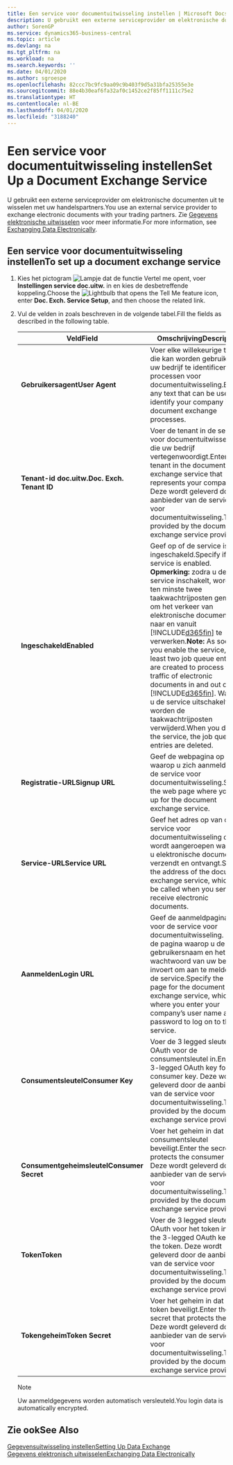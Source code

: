 ```yaml
---
title: Een service voor documentuitwisseling instellen | Microsoft Docs
description: U gebruikt een externe serviceprovider om elektronische documenten uit te wisselen met uw handelspartners.
author: SorenGP
ms.service: dynamics365-business-central
ms.topic: article
ms.devlang: na
ms.tgt_pltfrm: na
ms.workload: na
ms.search.keywords: ''
ms.date: 04/01/2020
ms.author: sgroespe
ms.openlocfilehash: 82ccc7bc9fc9aa09c9b403f9d5a31bfa25355e3e
ms.sourcegitcommit: 88e4b30eaf6fa32af0c1452ce2f85ff1111c75e2
ms.translationtype: HT
ms.contentlocale: nl-BE
ms.lasthandoff: 04/01/2020
ms.locfileid: "3188240"
---
```

# <a name="set-up-a-document-exchange-service"></a><span data-ttu-id="68d4b-103">Een service voor documentuitwisseling instellen</span><span class="sxs-lookup"><span data-stu-id="68d4b-103">Set Up a Document Exchange Service</span></span>
<span data-ttu-id="68d4b-104">U gebruikt een externe serviceprovider om elektronische documenten uit te wisselen met uw handelspartners.</span><span class="sxs-lookup"><span data-stu-id="68d4b-104">You use an external service provider to exchange electronic documents with your trading partners.</span></span> <span data-ttu-id="68d4b-105">Zie [Gegevens elektronische uitwisselen](across-data-exchange.md) voor meer informatie.</span><span class="sxs-lookup"><span data-stu-id="68d4b-105">For more information, see [Exchanging Data Electronically](across-data-exchange.md).</span></span>  

## <a name="to-set-up-a-document-exchange-service"></a><span data-ttu-id="68d4b-106">Een service voor documentuitwisseling instellen</span><span class="sxs-lookup"><span data-stu-id="68d4b-106">To set up a document exchange service</span></span>  
1. <span data-ttu-id="68d4b-107">Kies het pictogram ![Lampje dat de functie Vertel me opent](media/ui-search/search_small.png "Vertel me wat u wilt doen"), voer **Instellingen service doc.uitw.** in en kies de desbetreffende koppeling.</span><span class="sxs-lookup"><span data-stu-id="68d4b-107">Choose the ![Lightbulb that opens the Tell Me feature](media/ui-search/search_small.png "Tell me what you want to do") icon, enter **Doc. Exch. Service Setup**, and then choose the related link.</span></span>  
2. <span data-ttu-id="68d4b-108">Vul de velden in zoals beschreven in de volgende tabel.</span><span class="sxs-lookup"><span data-stu-id="68d4b-108">Fill the fields as described in the following table.</span></span>  

    |<span data-ttu-id="68d4b-109">Veld</span><span class="sxs-lookup"><span data-stu-id="68d4b-109">Field</span></span>|<span data-ttu-id="68d4b-110">Omschrijving</span><span class="sxs-lookup"><span data-stu-id="68d4b-110">Description</span></span>|  
    |---------------------------------|---------------------------------------|  
    |<span data-ttu-id="68d4b-111">**Gebruikersagent**</span><span class="sxs-lookup"><span data-stu-id="68d4b-111">**User Agent**</span></span>|<span data-ttu-id="68d4b-112">Voer elke willekeurige tekst in die kan worden gebruikt om uw bedrijf te identificeren in processen voor documentuitwisseling.</span><span class="sxs-lookup"><span data-stu-id="68d4b-112">Enter any text that can be used to identify your company in document exchange processes.</span></span>|  
    |<span data-ttu-id="68d4b-113">**Tenant-id doc.uitw.**</span><span class="sxs-lookup"><span data-stu-id="68d4b-113">**Doc. Exch. Tenant ID**</span></span>|<span data-ttu-id="68d4b-114">Voer de tenant in de service voor documentuitwisseling in die uw bedrijf vertegenwoordigt.</span><span class="sxs-lookup"><span data-stu-id="68d4b-114">Enter the tenant in the document exchange service that represents your company.</span></span> <span data-ttu-id="68d4b-115">Deze wordt geleverd door de aanbieder van de service voor documentuitwisseling.</span><span class="sxs-lookup"><span data-stu-id="68d4b-115">This is provided by the document exchange service provider.</span></span>|  
    |<span data-ttu-id="68d4b-116">**Ingeschakeld**</span><span class="sxs-lookup"><span data-stu-id="68d4b-116">**Enabled**</span></span>|<span data-ttu-id="68d4b-117">Geef op of de service is ingeschakeld.</span><span class="sxs-lookup"><span data-stu-id="68d4b-117">Specify if the service is enabled.</span></span> <span data-ttu-id="68d4b-118">**Opmerking:** zodra u de service inschakelt, worden ten minste twee taakwachtrijposten gemaakt om het verkeer van elektronische documenten naar en vanuit [!INCLUDE[d365fin](includes/d365fin_md.md)] te verwerken.</span><span class="sxs-lookup"><span data-stu-id="68d4b-118">**Note:**  As soon as you enable the service, at least two job queue entries are created to process the traffic of electronic documents in and out of [!INCLUDE[d365fin](includes/d365fin_md.md)].</span></span> <span data-ttu-id="68d4b-119">Wanneer u de service uitschakelt, worden de taakwachtrijposten verwijderd.</span><span class="sxs-lookup"><span data-stu-id="68d4b-119">When you disable the service, the job queue entries are deleted.</span></span>|  
    |<span data-ttu-id="68d4b-120">**Registratie-URL**</span><span class="sxs-lookup"><span data-stu-id="68d4b-120">**Signup URL**</span></span>|<span data-ttu-id="68d4b-121">Geef de webpagina op waarop u zich aanmeldt voor de service voor documentuitwisseling.</span><span class="sxs-lookup"><span data-stu-id="68d4b-121">Specify the web page where you sign up for the document exchange service.</span></span>|  
    |<span data-ttu-id="68d4b-122">**Service-URL**</span><span class="sxs-lookup"><span data-stu-id="68d4b-122">**Service URL**</span></span>|<span data-ttu-id="68d4b-123">Geef het adres op van de service voor documentuitwisseling die wordt aangeroepen wanneer u elektronische documenten verzendt en ontvangt.</span><span class="sxs-lookup"><span data-stu-id="68d4b-123">Specify the address of the document exchange service, which will be called when you send and receive electronic documents.</span></span>|  
    |<span data-ttu-id="68d4b-124">**Aanmelden**</span><span class="sxs-lookup"><span data-stu-id="68d4b-124">**Login URL**</span></span>|<span data-ttu-id="68d4b-125">Geef de aanmeldpagina op voor de service voor documentuitwisseling. Dit is de pagina waarop u de gebruikersnaam en het wachtwoord van uw bedrijf invoert om aan te melden bij de service.</span><span class="sxs-lookup"><span data-stu-id="68d4b-125">Specify the logon page for the document exchange service, which is where you enter your company’s user name and password to log on to the service.</span></span>|  
    |<span data-ttu-id="68d4b-126">**Consumentsleutel**</span><span class="sxs-lookup"><span data-stu-id="68d4b-126">**Consumer Key**</span></span>|<span data-ttu-id="68d4b-127">Voer de 3 legged sleutel voor OAuth voor de consumentsleutel in.</span><span class="sxs-lookup"><span data-stu-id="68d4b-127">Enter the 3-legged OAuth key for the consumer key.</span></span> <span data-ttu-id="68d4b-128">Deze wordt geleverd door de aanbieder van de service voor documentuitwisseling.</span><span class="sxs-lookup"><span data-stu-id="68d4b-128">This is provided by the document exchange service provider.</span></span>|  
    |<span data-ttu-id="68d4b-129">**Consumentgeheimsleutel**</span><span class="sxs-lookup"><span data-stu-id="68d4b-129">**Consumer Secret**</span></span>|<span data-ttu-id="68d4b-130">Voer het geheim in dat de consumentsleutel beveiligt.</span><span class="sxs-lookup"><span data-stu-id="68d4b-130">Enter the secret that protects the consumer key.</span></span> <span data-ttu-id="68d4b-131">Deze wordt geleverd door de aanbieder van de service voor documentuitwisseling.</span><span class="sxs-lookup"><span data-stu-id="68d4b-131">This is provided by the document exchange service provider.</span></span>|  
    |<span data-ttu-id="68d4b-132">**Token**</span><span class="sxs-lookup"><span data-stu-id="68d4b-132">**Token**</span></span>|<span data-ttu-id="68d4b-133">Voer de 3 legged sleutel voor OAuth voor het token in.</span><span class="sxs-lookup"><span data-stu-id="68d4b-133">Enter the 3-legged OAuth key for the token.</span></span> <span data-ttu-id="68d4b-134">Deze wordt geleverd door de aanbieder van de service voor documentuitwisseling.</span><span class="sxs-lookup"><span data-stu-id="68d4b-134">This is provided by the document exchange service provider.</span></span>|  
    |<span data-ttu-id="68d4b-135">**Tokengeheim**</span><span class="sxs-lookup"><span data-stu-id="68d4b-135">**Token Secret**</span></span>|<span data-ttu-id="68d4b-136">Voer het geheim in dat het token beveiligt.</span><span class="sxs-lookup"><span data-stu-id="68d4b-136">Enter the secret that protects the token.</span></span> <span data-ttu-id="68d4b-137">Deze wordt geleverd door de aanbieder van de service voor documentuitwisseling.</span><span class="sxs-lookup"><span data-stu-id="68d4b-137">This is provided by the document exchange service provider.</span></span>|  

    > [!NOTE]  
    > <span data-ttu-id="68d4b-138">Uw aanmeldgegevens worden automatisch versleuteld.</span><span class="sxs-lookup"><span data-stu-id="68d4b-138">You login data is automatically encrypted.</span></span>

## <a name="see-also"></a><span data-ttu-id="68d4b-139">Zie ook</span><span class="sxs-lookup"><span data-stu-id="68d4b-139">See Also</span></span>  
[<span data-ttu-id="68d4b-140">Gegevensuitwisseling instellen</span><span class="sxs-lookup"><span data-stu-id="68d4b-140">Setting Up Data Exchange</span></span>](across-set-up-data-exchange.md)  
[<span data-ttu-id="68d4b-141">Gegevens elektronisch uitwisselen</span><span class="sxs-lookup"><span data-stu-id="68d4b-141">Exchanging Data Electronically</span></span>](across-data-exchange.md)
